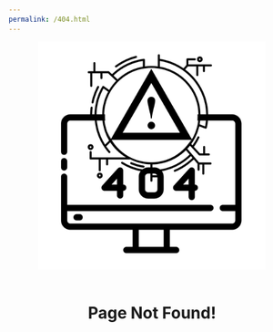 ```yaml
---
permalink: /404.html
---
```


<center>
<div class="jumbotron jumbotron-fluid">
	<div class="container" style="text-align: center;">
		<img src="/img/404.png" width="400" height="400" alt="404 Error">
		<br><br>
		<h1>Page Not Found!</h1>
	</div>
</div>
</center>